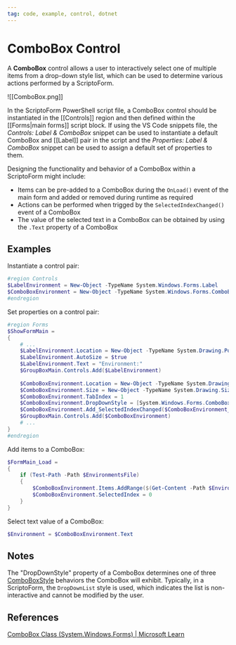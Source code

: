 ```yaml
---
tag: code, example, control, dotnet
---
```

# ComboBox Control
A **ComboBox** control allows a user to interactively select one of multiple items from a drop-down style list, which can be used to determine various actions performed by a ScriptoForm.

![[ComboBox.png]]

In the ScriptoForm PowerShell script file, a ComboBox control should be instantiated in the [[Controls]] region and then defined within the [[Forms|main forms]] script block.  If using the VS Code snippets file, the *Controls: Label & ComboBox* snippet can be used to instantiate a default ComboBox and [[Label]] pair in the script and the *Properties: Label & ComboBox* snippet can be used to assign a default set of properties to them.

Designing the functionality and behavior of a ComboBox within a ScriptoForm might include:

- Items can be pre-added to a ComboBox during the `OnLoad()` event of the main form and added or removed during runtime as required
- Actions can be performed when trigged by the `SelectedIndexChanged()` event of a ComboBox
- The value of the selected text in a ComboBox can be obtained by using the `.Text` property of a ComboBox

## Examples
Instantiate a control pair:
```powershell
#region Controls
$LabelEnvironment = New-Object -TypeName System.Windows.Forms.Label
$ComboBoxEnvironment = New-Object -TypeName System.Windows.Forms.ComboBox
#endregion
```

Set properties on a control pair:
```powershell
#region Forms
$ShowFormMain =
{
	# ...
	$LabelEnvironment.Location = New-Object -TypeName System.Drawing.Point(15,70)
    $LabelEnvironment.AutoSize = $true
    $LabelEnvironment.Text = "Environment:"
    $GroupBoxMain.Controls.Add($LabelEnvironment)
    
    $ComboBoxEnvironment.Location = New-Object -TypeName System.Drawing.Point(15,90)
    $ComboBoxEnvironment.Size = New-Object -TypeName System.Drawing.Size(($FormWidth - 50),20)
    $ComboBoxEnvironment.TabIndex = 1
    $ComboBoxEnvironment.DropDownStyle = [System.Windows.Forms.ComboBoxStyle]::DropDownList
    $ComboBoxEnvironment.Add_SelectedIndexChanged($ComboBoxEnvironment_SelectedIndexChanged)
    $GroupBoxMain.Controls.Add($ComboBoxEnvironment)
	# ...
}
#endregion
```

Add items to a ComboBox:
```powershell
$FormMain_Load =
{
    if (Test-Path -Path $EnvironmentsFile)
    {
        $ComboBoxEnvironment.Items.AddRange($(Get-Content -Path $EnvironmentsFile))
        $ComboBoxEnvironment.SelectedIndex = 0
    }
}
```

Select text value of a ComboBox:
```powershell
$Environment = $ComboBoxEnvironment.Text
```
## Notes
The "DropDownStyle" property of a ComboBox determines one of three [ComboBoxStyle](https://learn.microsoft.com/en-us/dotnet/api/system.windows.forms.comboboxstyle?view=windowsdesktop-7.0#fields) behaviors the ComboBox will exhibit.  Typically, in a ScriptoForm, the `DropDownList` style is used, which indicates the list is non-interactive and cannot be modified by the user.

## References
[ComboBox Class (System.Windows.Forms) | Microsoft Learn](https://learn.microsoft.com/en-us/dotnet/api/system.windows.forms.combobox?view=windowsdesktop-7.0)